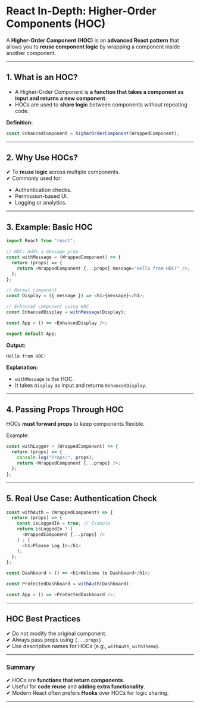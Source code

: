# React In-Depth: Higher-Order Components (HOC)

A **Higher-Order Component (HOC)** is an **advanced React pattern** that allows you to **reuse component logic** by wrapping a component inside another component.

---

## **1. What is an HOC?**

- A Higher-Order Component is **a function that takes a component as input and returns a new component**.
- HOCs are used to **share logic** between components without repeating code.

**Definition:**

```javascript
const EnhancedComponent = higherOrderComponent(WrappedComponent);
```

---

## **2. Why Use HOCs?**

✔ To **reuse logic** across multiple components.  
✔ Commonly used for:

- Authentication checks.
- Permission-based UI.
- Logging or analytics.

---

## **3. Example: Basic HOC**

```javascript
import React from "react";

// HOC: Adds a message prop
const withMessage = (WrappedComponent) => {
  return (props) => {
    return <WrappedComponent {...props} message="Hello from HOC!" />;
  };
};

// Normal component
const Display = ({ message }) => <h1>{message}</h1>;

// Enhanced component using HOC
const EnhancedDisplay = withMessage(Display);

const App = () => <EnhancedDisplay />;

export default App;
```

**Output:**

```
Hello from HOC!
```

**Explanation:**

- `withMessage` is the HOC.
- It takes `Display` as input and returns `EnhancedDisplay`.

---

## **4. Passing Props Through HOC**

HOCs **must forward props** to keep components flexible.

Example:

```javascript
const withLogger = (WrappedComponent) => {
  return (props) => {
    console.log("Props:", props);
    return <WrappedComponent {...props} />;
  };
};
```

---

## **5. Real Use Case: Authentication Check**

```javascript
const withAuth = (WrappedComponent) => {
  return (props) => {
    const isLoggedIn = true; // Example
    return isLoggedIn ? (
      <WrappedComponent {...props} />
    ) : (
      <h1>Please Log In</h1>
    );
  };
};

const Dashboard = () => <h1>Welcome to Dashboard</h1>;

const ProtectedDashboard = withAuth(Dashboard);

const App = () => <ProtectedDashboard />;
```

---

## **HOC Best Practices**

✔ Do not modify the original component.  
✔ Always pass props using `{...props}`.  
✔ Use descriptive names for HOCs (e.g., `withAuth`, `withTheme`).

---

### Summary

✔ HOCs are **functions that return components**.  
✔ Useful for **code reuse** and **adding extra functionality**.  
✔ Modern React often prefers **Hooks** over HOCs for logic sharing.

---

